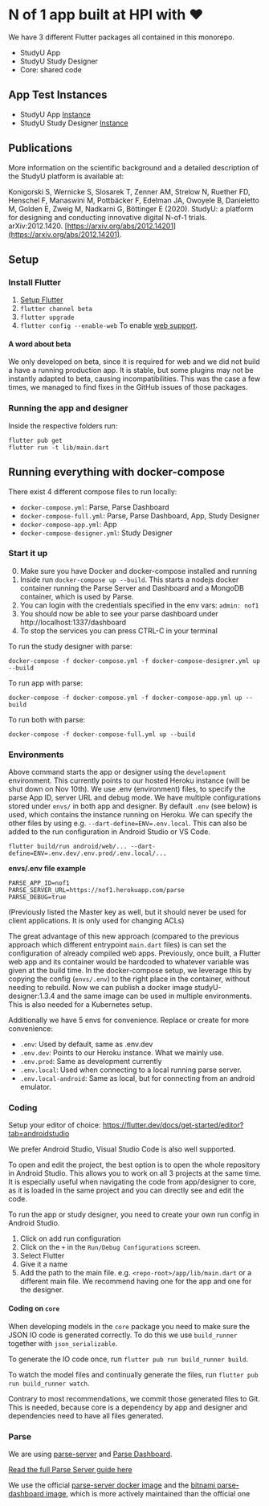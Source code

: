 # N of 1 app built at HPI with ❤

We have 3 different Flutter packages all contained in this monorepo.

- StudyU App
- StudyU Study Designer
- Core: shared code

## App Test Instances
- StudyU App [Instance](https://studyu.codemagic.app/#/welcome)
- StudyU Study Designer [Instance](https://studyu-designer.codemagic.app/#/)

## Publications

More information on the scientific background and a detailed description of the StudyU platform is available at:

Konigorski S, Wernicke S, Slosarek T, Zenner AM, Strelow N, Ruether FD, Henschel F, Manaswini M, Pottbäcker F, Edelman JA, Owoyele B, Danieletto M, Golden E, Zweig M, Nadkarni G, Böttinger E (2020). StudyU: a platform for designing and conducting innovative digital N-of-1 trials. arXiv:2012.1420. [https://arxiv.org/abs/2012.14201](https://arxiv.org/abs/2012.14201). 

## Setup

### Install Flutter

1. [Setup Flutter](https://flutter.dev/docs/get-started/install)
2. `flutter channel beta`
3. `flutter upgrade`
4. `flutter config --enable-web` To enable [web support](https://flutter.dev/docs/get-started/web).

#### A word about beta

We only developed on beta, since it is required for web and we did not build a have a running production app.
It is stable, but some plugins may not be instantly adapted to beta, causing incompatibilities.
This was the case a few times, we managed to find fixes in the GitHub issues of those packages.

### Running the app and designer

Inside the respective folders run:

```
flutter pub get
flutter run -t lib/main.dart
```

## Running everything with docker-compose

There exist 4 different compose files to run locally:

- `docker-compose.yml`: Parse, Parse Dashboard
- `docker-compose-full.yml`: Parse, Parse Dashboard, App, Study Designer
- `docker-compose-app.yml`: App
- `docker-compose-designer.yml`: Study Designer

### Start it up
0. Make sure you have Docker and docker-compose installed and running
1. Inside run `docker-compose up --build`. This starts a nodejs docker container running the Parse Server and Dashboard and a MongoDB container, which is used by Parse.
2. You can login with the credentials specified in the env vars: `admin: nof1`
3. You should now be able to see your parse dashboard under http://localhost:1337/dashboard
4. To stop the services you can press CTRL-C in your terminal

To run the study designer with parse:

```
docker-compose -f docker-compose.yml -f docker-compose-designer.yml up --build
```

To run app with parse:

```
docker-compose -f docker-compose.yml -f docker-compose-app.yml up --build
```

To run both with parse:

```
docker-compose -f docker-compose-full.yml up --build
```

### Environments

Above command starts the app or designer using the `development` environment. This currently points to our hosted Heroku instance (will be shut down on Nov 10th).
We use .env (environment) files, to specify the parse App ID, server URL and debug mode.
We have multiple configurations stored under `envs/` in both app and designer.
By default `.env` (see below) is used, which contains the instance running on Heroku.
We can specify the other files by using e.g. `--dart-define=ENV=.env.local`.
This can also be added to the run configuration in Android Studio or VS Code.

```
flutter build/run android/web/... --dart-define=ENV=.env.dev/.env.prod/.env.local/...
```

**envs/.env file example**
```
PARSE_APP_ID=nof1
PARSE_SERVER_URL=https://nof1.herokuapp.com/parse
PARSE_DEBUG=true
```
(Previously listed the Master key as well, but it should never be used for client applications. It is only used for changing ACLs)

The great advantage of this new approach
(compared to the previous approach which different entrypoint `main.dart` files)
is can set the configuration of already compiled web apps. Previously, once built,
a Flutter web app and its container would be hardcoded to whatever variable was given at the build time.
In the docker-compose setup, we leverage this by copying the config (`envs/.env`)
to the right place in the container, without needing to rebuild.
Now we can publish a docker image studyU-designer:1.3.4 and the same image can be used in multiple environments.
This is also needed for a Kubernetes setup.

Additionally we have 5 envs for convenience. Replace or create for more convenience:

- `.env`: Used by default, same as .env.dev
- `.env.dev`: Points to our Heroku instance. What we mainly use.
- `.env.prod`: Same as development currently
- `.env.local`: Used when connecting to a local running parse server.
- `.env.local-android`: Same as local, but for connecting from an android emulator.

### Coding

Setup your editor of choice: https://flutter.dev/docs/get-started/editor?tab=androidstudio

We prefer Android Studio, Visual Studio Code is also well supported.

To open and edit the project, the best option is to open the whole repository in Android Studio. This allows you to work on all 3 projects at the same time. It is especially useful when navigating the code from app/designer to core, as it is loaded in the same project and you can directly see and edit the code.

To run the app or study designer, you need to create your own run config in Android Studio.

1. Click on add run configuration
2. Click on the `+` in the `Run/Debug Configurations` screen.
3. Select Flutter
4. Give it a name
5. Add the path to the main file. e.g. `<repo-root>/app/lib/main.dart` or a different main file. We recommend having one for the app and one for the designer.

#### Coding on `core`

When developing models in the `core` package you need to make sure the JSON IO code is generated correctly.
To do this we use `build_runner` together with `json_serializable`.

To generate the IO code once, run `flutter pub run build_runner build`.

To watch the model files and continually generate the files, run `flutter pub run build_runner watch`.

Contrary to most recommendations, we commit those generated files to Git. This is needed, because core is a dependency by app and designer and dependencies need to have all files generated.

### Parse

We are using [parse-server](https://github.com/ParsePlatform/parse-server) and [Parse Dashboard](https://github.com/parse-community/parse-dashboard).

[Read the full Parse Server guide here](https://github.com/ParsePlatform/parse-server/wiki/Parse-Server-Guide)

We use the official [parse-server docker image](https://hub.docker.com/r/parseplatform/parse-server)
and the [bitnami parse-dashboard image](https://hub.docker.com/r/bitnami/parse-dashboard),
which is more actively maintained than the official one
